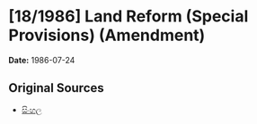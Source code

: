 # [18/1986] Land Reform (Special Provisions) (Amendment)

**Date:** 1986-07-24

## Original Sources

- [සිංහල](https://documents.gov.lk/view/acts/1986/7/18-1986_S.pdf)
